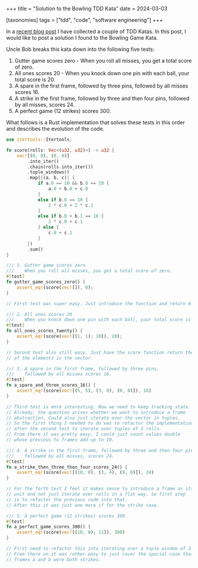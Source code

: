 +++
title = "Solution to the Bowling TDD Kata"
date = 2024-03-03

[taxonomies]
tags = ["tdd", "code", "software engineering"]
+++

In a [recent blog post](@2024-03-03-tdd-katas.md) I have collected a couple of TDD
Katas. In this post, I would like to post a solution I found to the Bowling Game Kata.

Uncle Bob breaks this kata down into the following five tests:

1. Gutter game scores zero - When you roll all misses, you get a total score of zero.
2. All ones scores 20 - When you knock down one pin with each ball, your total score is 20.
3. A spare in the first frame, followed by three pins, followed by all misses scores 16.
4. A strike in the first frame, followed by three and then four pins, followed by all misses, scores 24.
5. A perfect game (12 strikes) scores 300.

What follows is a Rust implementation that solves these tests in this order and
describes the evolution of the code.

<!-- more -->

```rust
use itertools::Itertools;

fn score(rolls: Vec<(u32, u32)>) -> u32 {
    vec![(0, 0), (0, 0)]
        .into_iter()
        .chain(rolls.into_iter())
        .tuple_windows()
        .map(|(a, b, c)| {
            if a.0 == 10 && b.0 == 10 {
                a.0 + b.0 + c.0
            }
            else if b.0 == 10 {
                2 * c.0 + 2 * c.1
            }
            else if b.0 + b.1 == 10 {
                2 * c.0 + c.1
            } else {
                c.0 + c.1
            }
        })
        .sum()
}

/// 1. Gutter game scores zero
///    When you roll all misses, you get a total score of zero.
#[test]
fn gutter_game_scores_zero() {
    assert_eq!(score(vec![]), 0);
}

// First test was super easy. Just introduce the function and return 0.

/// 2. All ones scores 20
///    When you knock down one pin with each ball, your total score is 20.
#[test]
fn all_ones_scores_twenty() {
    assert_eq!(score(vec![(1, 1); 10]), 20);
}

// Second test also still easy. Just have the score function return the sum
// of the elements in the vector.

/// 3. A spare in the first frame, followed by three pins,
///    followed by all misses scores 16.
#[test]
fn a_spare_and_three_scores_16() {
    assert_eq!(score(vec![(5, 5), (3, 0), (0, 0)]), 16)
}

// Third test is more interesting. Now we need to keep tracking state.
// Already, the question arises whether we want to introduce a frame
// abstraction. Could also just iterate over the vector in tuples.
// So the first thing I needed to do was to refactor the implementation
// after the second test to iterate over tuples of 3 rolls.
// From there it was pretty easy, I could just count values double
// whose previous to frames add up to 10.

/// 4. A strike in the first frame, followed by three and then four pins,
///    followed by all misses, scores 24.
#[test]
fn a_strike_then_three_then_four_scores_24() {
    assert_eq!(score(vec![(10, 0), (3, 4), (0, 0)]), 24)
}

// For the forth test I feel it makes sense to introduce a frame as its own
// unit and not just iterate over rolls in a flat way. So first step
// is to refactor the previous code into that.
// After this it was just one more if for the strike case.

/// 5. A perfect game (12 strikes) scores 300.
#[test]
fn a_perfect_game_scores_300() {
    assert_eq!(score(vec![(10, 0); 11]), 300)
}

// First need to refactor this into iterating over a tuple window of 3.
// From there on it was rather easy to just cover the special case that
// frames a and b were both strikes.
```